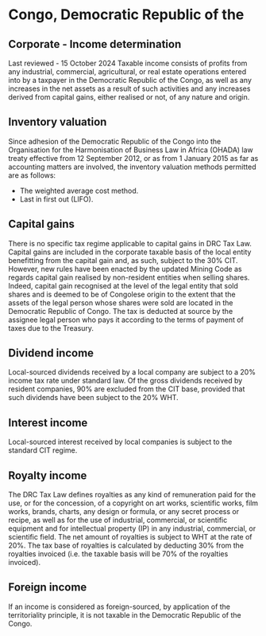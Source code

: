 # Congo, Democratic Republic of the
## Corporate - Income determination
Last reviewed - 15 October 2024
Taxable income consists of profits from any industrial, commercial, agricultural, or real estate operations entered into by a taxpayer in the Democratic Republic of the Congo, as well as any increases in the net assets as a result of such activities and any increases derived from capital gains, either realised or not, of any nature and origin.
## Inventory valuation
Since adhesion of the Democratic Republic of the Congo into the Organisation for the Harmonisation of Business Law in Africa (OHADA) law treaty effective from 12 September 2012, or as from 1 January 2015 as far as accounting matters are involved, the inventory valuation methods permitted are as follows:
  * The weighted average cost method.
  * Last in first out (LIFO).


## Capital gains
There is no specific tax regime applicable to capital gains in DRC Tax Law.
Capital gains are included in the corporate taxable basis of the local entity benefitting from the capital gain and, as such, subject to the 30% CIT.
However, new rules have been enacted by the updated Mining Code as regards capital gain realised by non-resident entities when selling shares. Indeed, capital gain recognised at the level of the legal entity that sold shares and is deemed to be of Congolese origin to the extent that the assets of the legal person whose shares were sold are located in the Democratic Republic of Congo. The tax is deducted at source by the assignee legal person who pays it according to the terms of payment of taxes due to the Treasury.
## Dividend income
Local-sourced dividends received by a local company are subject to a 20% income tax rate under standard law. Of the gross dividends received by resident companies, 90% are excluded from the CIT base, provided that such dividends have been subject to the 20% WHT.
## Interest income
Local-sourced interest received by local companies is subject to the standard CIT regime.
## Royalty income
The DRC Tax Law defines royalties as any kind of remuneration paid for the use, or for the concession, of a copyright on art works, scientific works, film works, brands, charts, any design or formula, or any secret process or recipe, as well as for the use of industrial, commercial, or scientific equipment and for intellectual property (IP) in any industrial, commercial, or scientific field.
The net amount of royalties is subject to WHT at the rate of 20%.
The tax base of royalties is calculated by deducting 30% from the royalties invoiced (i.e. the taxable basis will be 70% of the royalties invoiced).
## Foreign income
If an income is considered as foreign-sourced, by application of the territoriality principle, it is not taxable in the Democratic Republic of the Congo.
